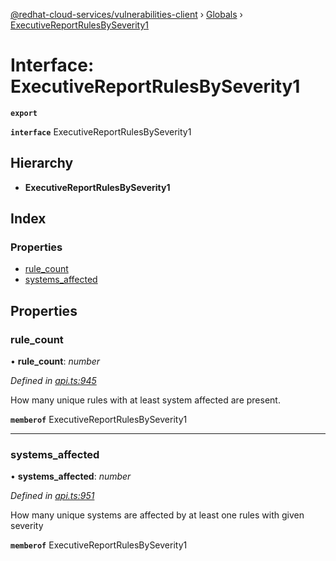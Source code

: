 [@redhat-cloud-services/vulnerabilities-client](../README.md) › [Globals](../globals.md) › [ExecutiveReportRulesBySeverity1](executivereportrulesbyseverity1.md)

# Interface: ExecutiveReportRulesBySeverity1

**`export`** 

**`interface`** ExecutiveReportRulesBySeverity1

## Hierarchy

* **ExecutiveReportRulesBySeverity1**

## Index

### Properties

* [rule_count](executivereportrulesbyseverity1.md#rule_count)
* [systems_affected](executivereportrulesbyseverity1.md#systems_affected)

## Properties

###  rule_count

• **rule_count**: *number*

*Defined in [api.ts:945](https://github.com/RedHatInsights/javascript-clients/blob/master/packages/vulnerabilities/api.ts#L945)*

How many unique rules with at least system affected are present.

**`memberof`** ExecutiveReportRulesBySeverity1

___

###  systems_affected

• **systems_affected**: *number*

*Defined in [api.ts:951](https://github.com/RedHatInsights/javascript-clients/blob/master/packages/vulnerabilities/api.ts#L951)*

How many unique systems are affected by at least one rules with given severity

**`memberof`** ExecutiveReportRulesBySeverity1
